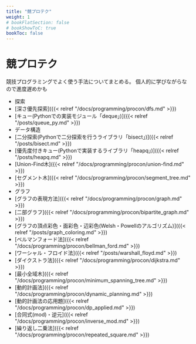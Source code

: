 ```yaml
---
title: "競プロテク"
weight: 1
# bookFlatSection: false
# bookShowToC: true
bookToc: false
---
```


# 競プロテク

競技プログラミングでよく使う手法についてまとめる。
個人的に学びながらなので進度遅めかも

- 探索
 - [深さ優先探索]({{< relref "/docs/programming/procon/dfs.md" >}})
 - [キュー(Pythonでの実装モジュール「deque」)]({{< relref "/posts/queue_py.md" >}})
- データ構造
 - [二分探索(Pythonで二分探索を行うライブラリ「bisect」)]({{< relref "/posts/bisect.md" >}})
 - [優先度付きキュー(Pythonで実装するライブラリ「heapq」)]({{< relref "/posts/heapq.md" >}})
 - [Union-Find木]({{< relref "/docs/programming/procon/union-find.md" >}})
 - [セグメント木]({{< relref "/docs/programming/procon/segment_tree.md" >}})
- グラフ 
 - [グラフの表現方法]({{< relref "/docs/programming/procon/graph.md" >}})
 - [二部グラフ]({{< relref "/docs/programming/procon/bipartite_graph.md" >}})
 - [グラフの頂点彩色・面彩色・辺彩色(Welsh・Powellのアルゴリズム)]({{< relref "/posts/graph_coloring.md" >}})
 - [ベルマンフォード法]({{< relref "/docs/programming/procon/bellman_ford.md" >}})
 - [ワーシャル・フロイド法]({{< relref "/posts/warshall_floyd.md" >}})
 - [ダイクストラ法]({{< relref "/docs/programming/procon/dijkstra.md" >}})
 - [最小全域木]({{< relref "/docs/programming/procon/minimum_spanning_tree.md" >}})
- [動的計画法]({{< relref "/docs/programming/procon/dynamic_planning.md" >}})
 - [動的計画法の応用題]({{< relref "/docs/programming/procon/dp_applied.md" >}})
- [合同式(mod)・逆元]({{< relref "/docs/programming/procon/inverse_mod.md" >}})
- [繰り返し二乗法]({{< relref "/docs/programming/procon/repeated_square.md" >}})


